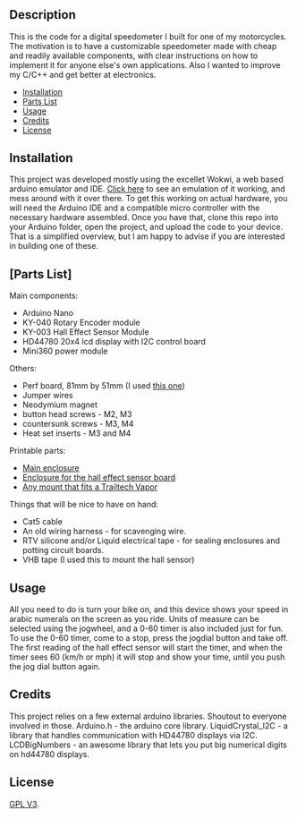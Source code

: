 # <Speedometer>

## Description

This is the code for a digital speedometer I built for one of my motorcycles. The motivation is to have a customizable speedometer made with cheap and readily available components, with clear instructions on how to implement it for anyone else's own applications. Also I wanted to improve my C/C++ and get better at electronics.

- [Installation](#installation)
- [Parts List](#parts-list)
- [Usage](#usage)
- [Credits](#credits)
- [License](#license)

## Installation

This project was developed mostly using the excellet Wokwi, a web based arduino emulator and IDE. [Click here](https://wokwi.com/projects/395529083108023297/) to see an emulation of it working, and mess around with it over there.
To get this working on actual hardware, you will need the Arduino IDE and a compatible micro controller with the necessary hardware assembled. Once you have that, clone this repo into your Arduino folder, open the project, and upload the code to your device. 
That is a simplified overview, but I am happy to advise if you are interested in building one of these. 

## [Parts List]

Main components:
- Arduino Nano
- KY-040 Rotary Encoder module
- KY-003 Hall Effect Sensor Module
- HD44780 20x4 lcd display with I2C control board
- Mini360 power module

Others:
- Perf board, 81mm by 51mm (I used [this one](https://www.adafruit.com/product/571))
- Jumper wires
- Neodymium magnet
- button head screws - M2, M3
- countersunk screws - M3, M4
- Heat set inserts - M3 and M4

Printable parts:
- [Main enclosure](https://www.printables.com/model/1138223-speedometer)
- [Enclosure for the hall effect sensor board](https://www.thingiverse.com/thing:2902487)
- [Any mount that fits a Trailtech Vapor](https://www.thingiverse.com/search?q=trailtech+vapor&page=1)

Things that will be nice to have on hand:
- Cat5 cable
- An old wiring harness - for scavenging wire.
- RTV silicone and/or Liquid electrical tape - for sealing enclosures and potting circuit boards.
- VHB tape (I used this to mount the hall sensor)


## Usage

All you need to do is turn your bike on, and this device shows your speed in arabic numerals on the screen as you ride. Units of measure can be selected using the jogwheel, and a 0-60 timer is also included just for fun.
To use the 0-60 timer, come to a stop, press the jogdial button and take off. The first reading of the hall effect sensor will start the timer, and when the timer sees 60 (km/h or mph) it will stop and show your time, until you push the jog dial button again.


## Credits

This project relies on a few external arduino libraries. Shoutout to everyone involved in those.
Arduino.h - the arduino core library.
LiquidCrystal_I2C - a library that handles communication with HD44780 displays via I2C.
LCDBigNumbers - an awesome library that lets you put big numerical digits on hd44780 displays.



## License

[GPL V3](https://choosealicense.com/licenses/gpl-3.0/).
